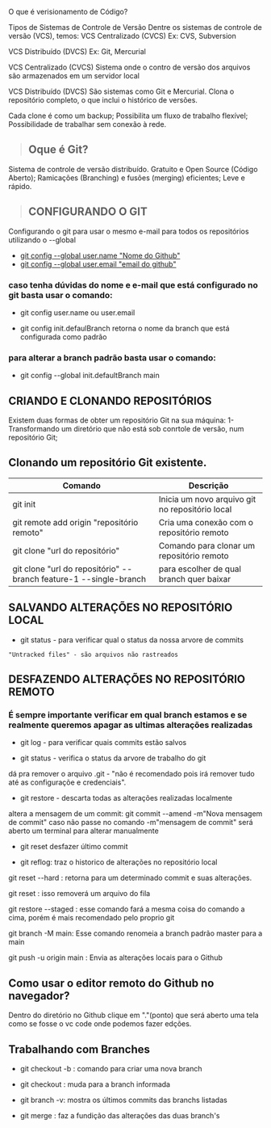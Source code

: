 O que é verisionamento de Código?

Tipos de Sistemas de Controle de Versão
Dentre os sistemas de controle de versão (VCS), temos:
VCS Centralizado (CVCS)
Ex: CVS, Subversion

VCS Distribuído (DVCS)
Ex: Git, Mercurial


VCS Centralizado (CVCS)
Sistema onde o contro de versão dos arquivos são armazenados em um servidor local

VCS Distribuído (DVCS)
São sistemas como Git e Mercurial.
Clona o repositório completo, o que inclui o histórico de versões.

Cada clone é como um backup;
Possibilita um fluxo de trabalho flexível;
Possibilidade de trabalhar sem conexão à rede.

> ## Oque é Git?
Sistema de controle de versão distribuído.
Gratuito e Open Source (Código Aberto);
Ramicações (Branching) e fusões (merging) eficientes;
Leve e rápido.

> ## CONFIGURANDO O GIT
Configurando o git para usar o mesmo e-mail para todos os repositórios utilizando o --global
- [git config --global user.name "Nome do Github"](https://git-scm.com/docs/git-config)
- [git config --global user.email "email do github"](https://git-scm.com/docs/git-config)


### caso tenha dúvidas do nome e e-mail que está configurado no git basta usar o comando:
- git config user.name ou user.email

- git config init.defaulBranch
retorna o nome da branch que está configurada como padrão


### para alterar a branch padrão basta usar o comando:
- git config --global init.defaultBranch main


## CRIANDO E CLONANDO REPOSITÓRIOS
Existem duas formas de obter um repositório Git na sua máquina:
1-Transformando um diretório que não está sob conrtole de versão, num
repositório Git;

## Clonando um repositório Git existente.
| Comando | Descrição |
|----------|----------|
| git init | Inicia um novo arquivo git no repositório local |
| git remote add origin "repositório remoto" | Cria uma conexão com o repositório remoto |
| git clone "url do repositório" | Comando para clonar um repositório remoto |
| git clone "url do repositório" --branch feature-1 --single-branch | para escolher de qual branch quer baixar |

## SALVANDO ALTERAÇÕES NO REPOSITÓRIO LOCAL
- git status - para verificar qual o status da nossa arvore de commits
```
"Untracked files" - são arquivos não rastreados
```

## DESFAZENDO ALTERAÇÕES NO REPOSITÓRIO REMOTO

### É sempre importante verificar em qual branch estamos e se realmente queremos apagar as ultimas alterações realizadas
- git log - para verificar quais commits estão salvos

- git status - verifica o status da arvore de trabalho do git

dá pra remover o arquivo .git - "não é recomendado pois irá remover tudo até as configuraçõe e credenciais".


- git restore - descarta todas as alterações realizadas localmente

altera a mensagem de um commit: git commit --amend -m"Nova mensagem de commit"
caso não passe no comando -m"mensagem de commit" será aberto um terminal para alterar manualmente

- git reset desfazer último commit 

- git reflog: traz o historico de alterações no repositório local

git reset --hard <hash do commit>: retorna para um determinado commit e suas alterações.

git reset <nome do arquivo>: isso removerá um arquivo do fila

git restore --staged <nome do arquivo>: esse comando fará a mesma coisa do comando a cima,
porém é mais recomendado pelo proprio git

git branch -M main: Esse comando renomeia a branch padrão master para a main


git push -u origin main : Envia as alterações locais para o Github


## Como usar o editor remoto do Github no navegador?

Dentro do diretório no Github clique em "."(ponto) que será aberto uma tela como se fosse o vc code onde podemos 
fazer edções.

## Trabalhando com Branches
- git checkout -b <nome da branch>: comando para criar uma nova branch

- git checkout <nome da branch>: muda para a branch informada

- git branch -v: mostra os últimos commits das branchs listadas

- git merge <nome da branch>: faz a fundição das alterações das duas branch's

